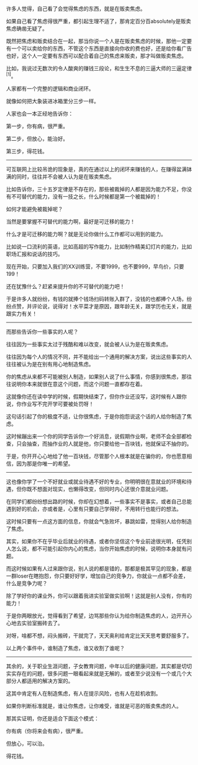<p>许多人觉得，自己看了会觉得焦虑的东西，就是在贩卖焦虑。</p><p>如果自己看了焦虑得很严重，都引起生理不适了，那肯定百分百absolutely是贩卖焦虑确凿无疑了。</p><p>既然把焦虑和贩卖结合在一起，那当你说一个人是在贩卖焦虑的时候，那他一定要有一个可以卖给你的东西，不管这个东西是直接向你收的费也好，还是给你看广告也好，这个人一定要有东西可以配合着自己的焦虑来贩卖，那才叫做贩卖焦虑。</p><p>比如，我说过无数次的令人酸爽的赚钱三段论，和生生不息的三逼大师的三逼定律<sup data-text="三逼定律" data-url="https://zhuanlan.zhihu.com/p/97344335" data-draft-node="inline" data-draft-type="reference" data-numero="1">[1]</sup>。</p><p>人家都有一个完整的逻辑和商业闭环。</p><p>就像如何把大象装进冰箱里分三步一样。</p><p>人家也会一本正经地告诉你：</p><p>第一步，你有病，很严重。</p><p>第二步，但放心，能治好。</p><p>第三步，得花钱。</p><hr/><p>可互联网上比较吊诡的现象是，真的在通过以上的闭环来赚钱的人，在赚得盆满钵满的同时，往往并不会被人认为是在贩卖焦虑。</p><p>比如告诉你，三十五岁定律是不存在的，那些被裁掉的人都是因为能力不足，你没有不可替代的能力，没有一技之长，什么时候都是第一个被裁掉的！</p><p>如何才能避免被裁掉呢？</p><p>当然是要掌握不可替代的能力啊，最好是可迁移的能力！</p><p>什么才是可迁移的能力啊？就是无论你做什么工作都可以用到的能力。</p><p>比如说一口流利的英语，比如高超的写作能力，比如制作精美幻灯片的能力，比如职场汇报和说话的技巧。</p><p>现在开始，只要加入我们的XX训练营，不要1999，也不要999，早鸟价，只要199！</p><p>还在犹豫什么？赶紧来提升你的不可替代的能力吧！</p><p>于是许多人就纷纷，有钱的就捧个钱场扫码转账入群了，没钱的也都捧个人场，纷纷点赞，并评论说，说得对！水平菜才是原因，跟年龄无关，跟学历也无关，就是跟实力有关！</p><hr/><p>而那些告诉你一些事实的人呢？</p><p>往往因为一些事实太过于残酷和难以改变，就会被人认为是在贩卖焦虑。</p><p>往往因为每个人的情况不同，并不能给出一个通用的解决方案，说出这些事实的人往往被认为是在别有用心地制造焦虑。</p><p>你的焦虑从来都不可能被别人制造，如果别人说了什么事情，你感到很焦虑，那往往说明你本来就很在意这个问题，而这个问题一直都存在着。</p><p>这就像你还在读中学的时候，假期快结束了，但你作业还没写，这时候有人跟你说，你作业写不完开学可要被处罚呀！</p><p>这句话引起了你的极度不适，让你很焦虑，于是你抱怨说这个话的人给你制造了焦虑。</p><p>这时候蹦出来一个你的同学告诉你一个好消息，说假期作业啊，老师不会全部都检查，只会抽查，而抽作业的人就是他，你只要给他一百块钱，他就保证不抽你的。</p><p>于是，你开开心心地给了他一百块钱，尽管那个人根本就是在骗你的，你也愿意相信，因为那是你唯一的希望。</p><hr/><p>这也像你学了一个不好就业或就业待遇不好的专业，你明明很在意就业的环境和待遇，但你既不想面对现实，也懒得改变，但同时内心还很介意就业问题。</p><p>在同学们都纷纷想出路的时候，你却在幻想着，一些事实不是事实，或者自己总能遇到好的机会，亦或者是，心里有只要自己学得好，不用转行也能行的想法。</p><p>这时候只要有一点这方面的信息，你就会气急败坏，暴跳如雷，觉得别人给你制造了焦虑。</p><p>其实，如果你不在乎毕业后就业的待遇，或者你坚信这个专业前途很光明，任凭别人怎么说，都不可能引起你内心的焦虑，当你开始焦虑的时候，说明你本身就有问题。</p><p>而这时候如果有人过来跟你说，别人说的都是错的，那都是极其罕见的现象，都是一群loser在瞎抱怨，你只要好好学，增加自己的竞争力，你就业一点都不会差，什么是竞争力呢？</p><p>除了学好你的课业外，你可以跟着我进实验室做实验啊！这就是别人没有，你有的能力！</p><p>于是你两眼放光，觉得看到了希望，边骂那些你认为给你制造焦虑的人，边开开心心地去实验室搬砖去了。</p><p>对呀，啥都不想，闷头搬砖，干就完了，天天奥利给肯定比天天思考要舒服多了。</p><p>以上两个事件中，谁制造了焦虑，谁又收割了谁呢？</p><hr/><p>其余的，关于职业生涯问题，子女教育问题，中年以后的健康问题，其实都是切切实实存在的问题，很多问题一眼看起来就是无解的，或者至少说没有一个或几个大部分人都适用的解决方案的。</p><p>这其中肯定有人在制造焦虑，有人在提示风险，也有人在趁机收割。</p><p>如果你判断标准就是，谁让你焦虑，让你难受，谁就是可恶的贩卖焦虑的人。</p><p>那其实证明，你还是适合下面这个模式：</p><p>你有病（你将来会有病），很严重。</p><p>但放心，可以治。</p><p>得花钱。</p><p></p><p></p>